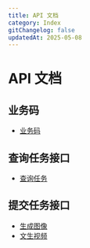 ```yaml
---
title: API 文档
category: Index
gitChangelog: false
updatedAt: 2025-05-08
---
```


# API 文档

## 业务码

- [业务码](business-code.md)

## 查询任务接口

- [查询任务](query-api.md)

## 提交任务接口

- [生成图像](generate-image.md)
- [文生视频](text-generate-video.md)
